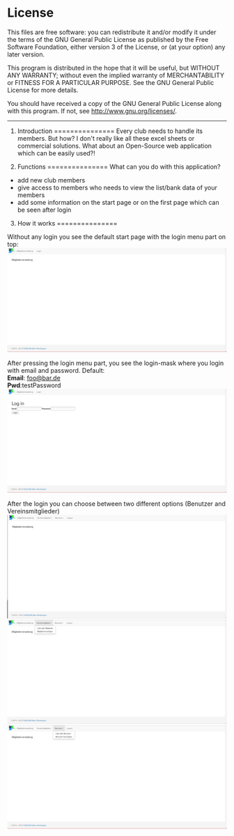 # License

This files are free software: you can redistribute it and/or modify
it under the terms of the GNU General Public License as published by
the Free Software Foundation, either version 3 of the License, or
(at your option) any later version.

This program is distributed in the hope that it will be useful,
but WITHOUT ANY WARRANTY; without even the implied warranty of
MERCHANTABILITY or FITNESS FOR A PARTICULAR PURPOSE. See the
GNU General Public License for more details.

You should have received a copy of the GNU General Public License
along with this program. If not, see <http://www.gnu.org/licenses/>.

* * *


1. Introduction
===============
Every club needs to handle its members. But how? I don't really like all these
excel sheets or commercial solutions. What about an Open-Source web application
which can be easily used?!


2. Functions
===============
What can you do with this application?

- add new club members
- give access to members who needs to view the list/bank data of your members
- add some information on the start page or on the first page which can be seen
after login


3. How it works
===============

Without any login you see the default start page with the login menu part on top:
![](static/screenshots/Selection_118.png)

After pressing the login menu part, you see the login-mask where you login with
email and password. Default:  
**Email**: foo@bar.de  
**Pwd**:testPassword
![](static/screenshots/Selection_119.png)

After the login you can choose between two different options (Benutzer and
Vereinsmitglieder)
![](static/screenshots/Selection_120.png)
![](static/screenshots/Selection_121.png)
![](static/screenshots/Selection_122.png)

